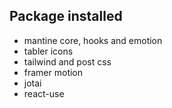 ## Package installed
- mantine core, hooks and emotion
- tabler icons 
- tailwind and post css
- framer motion
- jotai
- react-use
